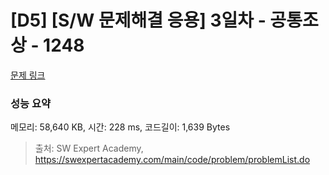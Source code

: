 # [D5] [S/W 문제해결 응용] 3일차 - 공통조상 - 1248 

[문제 링크](https://swexpertacademy.com/main/code/problem/problemDetail.do?contestProbId=AV15PTkqAPYCFAYD) 

### 성능 요약

메모리: 58,640 KB, 시간: 228 ms, 코드길이: 1,639 Bytes



> 출처: SW Expert Academy, https://swexpertacademy.com/main/code/problem/problemList.do